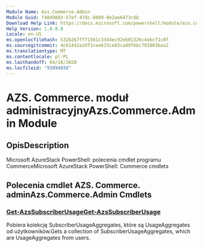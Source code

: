 ```yaml
---
Module Name: Azs.Commerce.Admin
Module Guid: f4849893-57ef-47dc-8089-8e2ae6473c8b
Download Help Link: https://docs.microsoft.com/powershell/module/azs.commerce.admin
Help Version: 1.0.0.0
Locale: en-US
ms.openlocfilehash: 532b267ff71561c33d4ec92eb01326c4ebcf1c0f
ms.sourcegitcommit: 4c61442a2df1cee633ce93cad9f6bc793803baa2
ms.translationtype: MT
ms.contentlocale: pl-PL
ms.lasthandoff: 04/16/2020
ms.locfileid: "93894038"
---
```

# <span data-ttu-id="fb250-101">AZS. Commerce. moduł administracyjny</span><span class="sxs-lookup"><span data-stu-id="fb250-101">Azs.Commerce.Admin Module</span></span>
## <span data-ttu-id="fb250-102">Opis</span><span class="sxs-lookup"><span data-stu-id="fb250-102">Description</span></span>
<span data-ttu-id="fb250-103">Microsoft AzureStack PowerShell: polecenia cmdlet programu Commerce</span><span class="sxs-lookup"><span data-stu-id="fb250-103">Microsoft AzureStack PowerShell: Commerce cmdlets</span></span>

## <span data-ttu-id="fb250-104">Polecenia cmdlet AZS. Commerce. admin</span><span class="sxs-lookup"><span data-stu-id="fb250-104">Azs.Commerce.Admin Cmdlets</span></span>
### [<span data-ttu-id="fb250-105">Get-AzsSubscriberUsage</span><span class="sxs-lookup"><span data-stu-id="fb250-105">Get-AzsSubscriberUsage</span></span>](Get-AzsSubscriberUsage.md)
<span data-ttu-id="fb250-106">Pobiera kolekcję SubscriberUsageAggregates, które są UsageAggregates od użytkowników.</span><span class="sxs-lookup"><span data-stu-id="fb250-106">Gets a collection of SubscriberUsageAggregates, which are UsageAggregates from users.</span></span>

